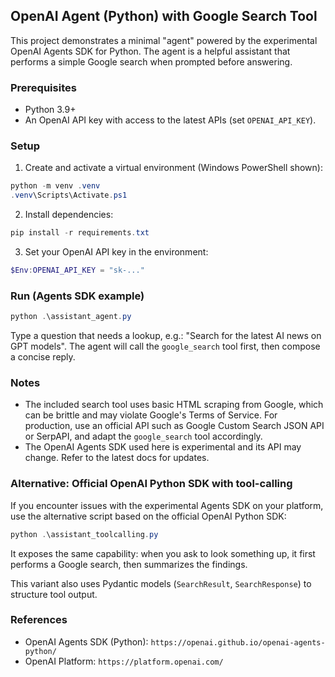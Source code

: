 ## OpenAI Agent (Python) with Google Search Tool

This project demonstrates a minimal "agent" powered by the experimental OpenAI Agents SDK for Python. The agent is a helpful assistant that performs a simple Google search when prompted before answering.

### Prerequisites

- Python 3.9+
- An OpenAI API key with access to the latest APIs (set `OPENAI_API_KEY`).

### Setup

1. Create and activate a virtual environment (Windows PowerShell shown):

```powershell
python -m venv .venv
.venv\Scripts\Activate.ps1
```

2. Install dependencies:

```powershell
pip install -r requirements.txt
```

3. Set your OpenAI API key in the environment:

```powershell
$Env:OPENAI_API_KEY = "sk-..."
```

### Run (Agents SDK example)

```powershell
python .\assistant_agent.py
```

Type a question that needs a lookup, e.g.: "Search for the latest AI news on GPT models". The agent will call the `google_search` tool first, then compose a concise reply.

### Notes

- The included search tool uses basic HTML scraping from Google, which can be brittle and may violate Google's Terms of Service. For production, use an official API such as Google Custom Search JSON API or SerpAPI, and adapt the `google_search` tool accordingly.
- The OpenAI Agents SDK used here is experimental and its API may change. Refer to the latest docs for updates.

### Alternative: Official OpenAI Python SDK with tool-calling

If you encounter issues with the experimental Agents SDK on your platform, use the alternative script based on the official OpenAI Python SDK:

```powershell
python .\assistant_toolcalling.py
```

It exposes the same capability: when you ask to look something up, it first performs a Google search, then summarizes the findings.

This variant also uses Pydantic models (`SearchResult`, `SearchResponse`) to structure tool output.

### References

- OpenAI Agents SDK (Python): `https://openai.github.io/openai-agents-python/`
- OpenAI Platform: `https://platform.openai.com/`


